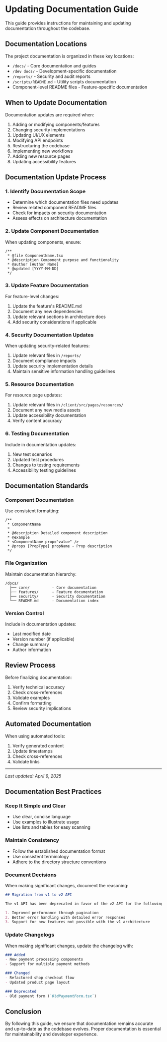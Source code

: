 # Updating Documentation Guide

This guide provides instructions for maintaining and updating documentation throughout the codebase.

## Documentation Locations

The project documentation is organized in these key locations:

- `/docs/` - Core documentation and guides
- `/dev docs/` - Development-specific documentation
- `/reports/` - Security and audit reports
- `/scripts/README.md` - Utility scripts documentation
- Component-level README files - Feature-specific documentation

## When to Update Documentation

Documentation updates are required when:

1. Adding or modifying components/features
2. Changing security implementations
3. Updating UI/UX elements
4. Modifying API endpoints
5. Restructuring the codebase
6. Implementing new workflows
7. Adding new resource pages
8. Updating accessibility features

## Documentation Update Process

### 1. Identify Documentation Scope

- Determine which documentation files need updates
- Review related component README files
- Check for impacts on security documentation
- Assess effects on architecture documentation

### 2. Update Component Documentation

When updating components, ensure:

```tsx
/**
 * @file ComponentName.tsx
 * @description Component purpose and functionality
 * @author [Author Name]
 * @updated [YYYY-MM-DD]
 */
```

### 3. Update Feature Documentation

For feature-level changes:

1. Update the feature's README.md
2. Document any new dependencies
3. Update relevant sections in architecture docs
4. Add security considerations if applicable

### 4. Security Documentation Updates

When updating security-related features:

1. Update relevant files in `/reports/`
2. Document compliance impacts
3. Update security implementation details
4. Maintain sensitive information handling guidelines

### 5. Resource Documentation

For resource page updates:

1. Update relevant files in `/client/src/pages/resources/`
2. Document any new media assets
3. Update accessibility documentation
4. Verify content accuracy

### 6. Testing Documentation

Include in documentation updates:

1. New test scenarios
2. Updated test procedures
3. Changes to testing requirements
4. Accessibility testing guidelines

## Documentation Standards

### Component Documentation

Use consistent formatting:

```tsx
/**
 * ComponentName
 * 
 * @description Detailed component description
 * @example
 * <ComponentName prop="value" />
 * @props {PropType} propName - Prop description
 */
```

### File Organization

Maintain documentation hierarchy:

```
/docs/
  ├── core/          - Core documentation
  ├── features/      - Feature documentation
  ├── security/      - Security documentation
  └── README.md      - Documentation index
```

### Version Control

Include in documentation updates:
- Last modified date
- Version number (if applicable)
- Change summary
- Author information

## Review Process

Before finalizing documentation:

1. Verify technical accuracy
2. Check cross-references
3. Validate examples
4. Confirm formatting
5. Review security implications

## Automated Documentation

When using automated tools:

1. Verify generated content
2. Update timestamps
3. Check cross-references
4. Validate links

---
*Last updated: April 9, 2025*

## Documentation Best Practices

### Keep It Simple and Clear
- Use clear, concise language
- Use examples to illustrate usage
- Use lists and tables for easy scanning

### Maintain Consistency
- Follow the established documentation format
- Use consistent terminology
- Adhere to the directory structure conventions

### Document Decisions
When making significant changes, document the reasoning:

```markdown
## Migration from v1 to v2 API

The v1 API has been deprecated in favor of the v2 API for the following reasons:

1. Improved performance through pagination
2. Better error handling with detailed error responses
3. Support for new features not possible with the v1 architecture
```

### Update Changelogs
When making significant changes, update the changelog with:

```markdown
### Added
- New payment processing components
- Support for multiple payment methods

### Changed
- Refactored shop checkout flow
- Updated product page layout

### Deprecated
- Old payment form (`OldPaymentForm.tsx`)
```

## Conclusion

By following this guide, we ensure that documentation remains accurate and up-to-date as the codebase evolves. Proper documentation is essential for maintainability and developer experience.